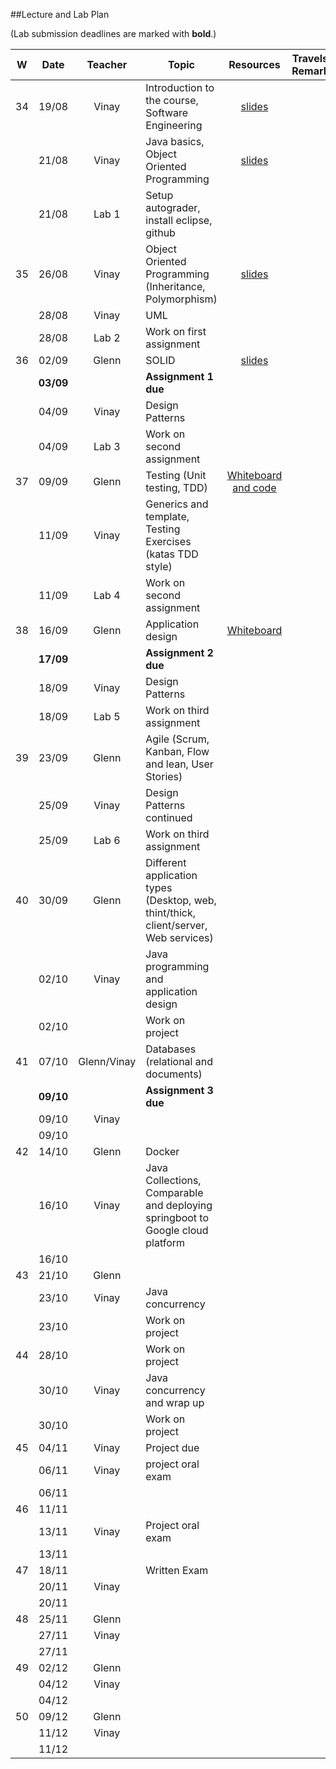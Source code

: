 ##Lecture and Lab Plan

(Lab submission deadlines are marked with **bold**.)

| W  | Date      | Teacher | Topic | Resources | Travels / Remarks |
|:--:|:---------:|:------:|-------------------------------------------------|:-------:|:------------:|
| 34 |   19/08   | Vinay | Introduction to the course, Software Engineering | [slides](https://stavanger.instructure.com/courses/4556/files/536889?module_item_id=59853) | |
|    |   21/08   | Vinay | Java basics, Object Oriented Programming | [slides](https://stavanger.instructure.com/courses/4556/files/540289?module_item_id=61022) | |
|    |   21/08   | Lab 1 | Setup autograder, install eclipse, github | | |
| 35 |   26/08   | Vinay | Object Oriented Programming (Inheritance, Polymorphism) | [slides](https://stavanger.instructure.com/courses/4556/files/543403?module_item_id=61716) | |
|    |   28/08   | Vinay | UML | | |
|    |   28/08   | Lab 2 | Work on first assignment |||
| 36 |   02/09   | Glenn | SOLID | [slides](https://stavanger.instructure.com/courses/4556/files/folder/Solid#)||
|    | **03/09** |       | **Assignment 1 due**  | | 
|    |   04/09   | Vinay | Design Patterns | | |
|    |   04/09   | Lab 3 | Work on second assignment | | |
| 37 |   09/09   | Glenn | Testing (Unit testing, TDD) | [Whiteboard and code](https://stavanger.instructure.com/courses/4556/files/folder/Testing) | |
|    |   11/09   | Vinay | Generics and template, Testing Exercises (katas TDD style) | | |
|    |   11/09   | Lab 4 | Work on second assignment | | |
| 38 |   16/09   | Glenn | Application design | [Whiteboard](https://stavanger.instructure.com/courses/4556/files/folder/DDD?preview=565720) | |
|    | **17/09** |       | **Assignment 2 due**  | | 
|    |   18/09   | Vinay | Design Patterns | | |
|    |   18/09   | Lab 5 | Work on third assignment | | |
| 39 |   23/09   | Glenn | Agile (Scrum, Kanban, Flow and lean, User Stories) | | |
|    |   25/09   | Vinay | Design Patterns continued | | |
|    |   25/09   | Lab 6 | Work on third assignment | | |
| 40 |   30/09   | Glenn | Different application types (Desktop, web, thint/thick, client/server, Web services) | | |
|    |   02/10   | Vinay | Java programming and application design | | |
|    |   02/10   |       | Work on project | | |
| 41 |   07/10   | Glenn/Vinay | Databases (relational and documents) | | |
|    | **09/10** |       | **Assignment 3 due**  | | 
|    |   09/10   | Vinay |  | | |
|    |   09/10   |       | | | | 
| 42 |   14/10   | Glenn | Docker | | |
|    |   16/10   | Vinay | Java Collections, Comparable and deploying springboot to Google cloud platform | | |
|    |   16/10   |       | | | | 
| 43 |   21/10   |  Glenn     |  | | |
|    |   23/10   |   Vinay    | Java concurrency | | |
|    |   23/10   |       | Work on project | | |
| 44 |   28/10   |       | Work on project | | |
|    |   30/10   | Vinay      | Java concurrency and wrap up | | |
|    |   30/10   |       | Work on project | | |
| 45 |   04/11   | Vinay | Project due| | |
|    |   06/11   | Vinay | project oral exam | | |
|    |   06/11   |       | | | | 
| 46 |   11/11   |       | | | | 
|    |   13/11   | Vinay | Project oral exam | | |
|    |   13/11   |       | | | | 
| 47 |   18/11   |       | Written Exam | | |
|    |   20/11   | Vinay | | | |
|    |   20/11   |       | | | | 
| 48 |   25/11   | Glenn | | | |
|    |   27/11   | Vinay | | | |
|    |   27/11   |       | | | | 
| 49 |   02/12   | Glenn | | | |
|    |   04/12   | Vinay | | | |
|    |   04/12   |       | | | | 
| 50 |   09/12   | Glenn | | | |
|    |   11/12   | Vinay | | | |
|    |   11/12   |       | | | | 

